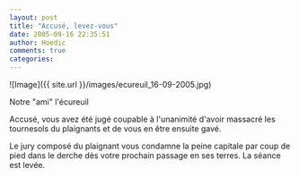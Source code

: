 ```yaml
---
layout: post
title: "Accusé, levez-vous"
date: 2005-09-16 22:35:51
author: Hoedic
comments: true
categories: 
---
```



![Image]({{ site.url }}/images/ecureuil_16-09-2005.jpg)
<div class="photoattrib">Notre "ami" l'écureuil</div>



Accusé, vous avez été jugé coupable à l'unanimité d'avoir massacré les tournesols du plaignants et de vous en être ensuite gavé.

Le jury composé du plaignant vous condamne la peine capitale par coup de pied dans le derche dès votre prochain passage en ses terres. La séance est levée.